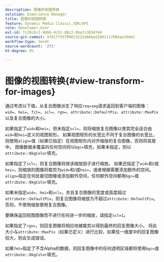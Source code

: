 ```yaml
---
description: 图像的视图转换
solution: Experience Manager
title: 图像的视图转换
feature: Dynamic Media Classic,SDK/API
role: Developer,User
exl-id: fc20cbc2-9d66-4c52-80c2-9ba7c3b54744
source-git-commit: 4f81f755789613222a66bed2961117604ae19e62
workflow-type: tm+mt
source-wordcount: '271'
ht-degree: 0%

---
```


# 图像的视图转换{#view-transform-for-images}

通过考虑以下值，从复合图像派生了响应`req=img`请求返回到客户端的图像： `wid=`、`hei=`、`fit=`、`scl=`、`rgn=`、`attribute::DefaultPix`、`attribute::MaxPix`以及复合图像的大小。

如果指定了`wid=`和`hei=`，但未指定`scl=`，则将缩放复合图像以使其完全适合由`wid=`和`hei=`定义的视图矩形。 如果视图矩形的长宽比不同于复合图像的长宽比，则使用`align=`值（如果已指定）在视图矩形内对齐缩放的复合图像，否则将其居中。 图像数据未覆盖的任何空间将以`bgc=`填充，如果未指定，则以`attribute::BkgColor`填充。

如果指定了`scl=`，则复合图像将按该缩放因子进行缩放。 如果还指定了`wid=`和/或`hei=`，则缩放的图像将裁剪为`wid=`和/或`hei=`，或者根据需要添加额外的空间。 `align=`指定在何处裁切图像或添加额外空间，任何额外空间都用`bgc=`或`attribute::BkgColor`填充。

如果未指定`wid=`、`hei=`和`scl=`，并且复合图像的宽度或高度超过`attribute::DefaultPix`，则复合图像将缩放为不超过`attribute::DefaultPix`。 否则，不使用缩放使用复合图像。

要确保返回视图图像而不进行任何进一步的缩放，请指定`scl=1`。

如果指定了`rgn=`，则回复图像将相应地被裁剪以得到最终的回复图像大小。 将此大小与`attribute::MaxPix`（如果已定义）进行比较，如果任一维度中的回复图像较大，则会生成错误。

如果`fmt=`指定了不含Alpha的数据，则回复图像中的任何透明区域都将使用`bgc=`或`attribute::BkgColor`填充。

